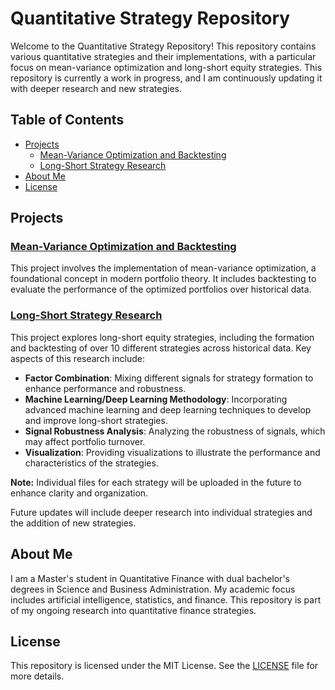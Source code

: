 # Quantitative Strategy Repository

Welcome to the Quantitative Strategy Repository! This repository contains various quantitative strategies and their implementations, with a particular focus on mean-variance optimization and long-short equity strategies. This repository is currently a work in progress, and I am continuously updating it with deeper research and new strategies.

## Table of Contents

- [Projects](#projects)
  - [Mean-Variance Optimization and Backtesting](#mean-variance-optimization-and-backtesting)
  - [Long-Short Strategy Research](#long-short-strategy-research)
- [About Me](#about-me)
- [License](#license)

## Projects

### [Mean-Variance Optimization and Backtesting](./Portfolio_Optimization.ipynb)
This project involves the implementation of mean-variance optimization, a foundational concept in modern portfolio theory. It includes backtesting to evaluate the performance of the optimized portfolios over historical data.

### [Long-Short Strategy Research](./Strategy_Factors_Formation.ipynb)
This project explores long-short equity strategies, including the formation and backtesting of over 10 different strategies across historical data. Key aspects of this research include:
- **Factor Combination**: Mixing different signals for strategy formation to enhance performance and robustness.
- **Machine Learning/Deep Learning Methodology**: Incorporating advanced machine learning and deep learning techniques to develop and improve long-short strategies.
- **Signal Robustness Analysis**: Analyzing the robustness of signals, which may affect portfolio turnover.
- **Visualization**: Providing visualizations to illustrate the performance and characteristics of the strategies.

**Note:** Individual files for each strategy will be uploaded in the future to enhance clarity and organization.

Future updates will include deeper research into individual strategies and the addition of new strategies.

## About Me

I am a Master's student in Quantitative Finance with dual bachelor's degrees in Science and Business Administration. My academic focus includes artificial intelligence, statistics, and finance. This repository is part of my ongoing research into quantitative finance strategies.

## License

This repository is licensed under the MIT License. See the [LICENSE](./LICENSE) file for more details.
